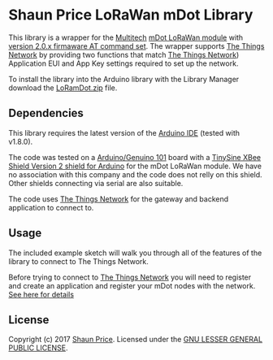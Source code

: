# Shaun Price LoRaWan mDot Library

This library is a wrapper for the [Multitech](http://www.multitech.com) [mDot LoRaWan module](http://www.multitech.com/brands/multiconnect-mdot) with [version 2.0.x firmaware AT command set](http://www.multitech.com/documents/publications/manuals/s000643.pdf). The wrapper supports [The Things Network](https://www.thethingsnetwork.org) by providing two functions that match [The Things Network](https://www.thethingsnetwork.org)) Application EUI and App Key settings required to set up the network. 

To install the library into the Arduino library with the Library Manager download the [LoRamDot.zip](/LoRamDot.zip/?raw=true) file.

## Dependencies

This library requires the latest version of the [Arduino IDE](https://www.arduino.cc/en/Main/Software) (tested with v1.8.0).

The code was tested on a [Arduino/Genuino 101](https://www.arduino.cc/en/Main/ArduinoBoard101) board with a [TinySine XBee Shield Version 2 shield for Arduino](http://www.tinyosshop.com/index.php?route=product/product&path=60_73&product_id=681) for the mDot LoRaWan module. We have no association with this company and the code does not relly on this shield. Other shields connecting via serial are also suitable.

The code uses [The Things Network](https://www.thethingsnetwork.org) for the gateway and backend application to connect to.

## Usage

The included example sketch will walk you through all of the features of the library to connect to The Things Network.

Before trying to connect to [The Things Network](https://www.thethingsnetwork.org) you will need to register and create an application and register your mDot nodes with the network. [See here for details](https://www.thethingsnetwork.org/docs/devices/)

## License

Copyright (c) 2017 [Shaun Price](http://www.priceconsulting.biz). Licensed under the [GNU LESSER GENERAL PUBLIC LICENSE](/COPYING.txt?raw=true).